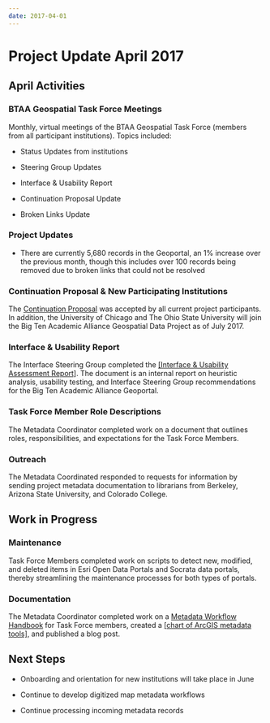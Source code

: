 ```yaml
---
date: 2017-04-01
---
```


# Project Update April 2017

<!-- more -->
## April Activities

### BTAA Geospatial Task Force Meetings

Monthly, virtual meetings of the BTAA Geospatial Task Force (members
from all participant institutions). Topics included:

-   Status Updates from institutions

-   Steering Group Updates

-   Interface & Usability Report

-   Continuation Proposal Update

-   Broken Links Update

### Project Updates

-   There are currently 5,680 records in the Geoportal, an 1% increase
    over the previous month, though this includes over 100 records
    being removed due to broken links that could not be resolved

### Continuation Proposal & New Participating Institutions

The [Continuation
Proposal](https://drive.google.com/file/d/0Bw-n3BDfLcu8NmMtUnZfbWNpZW8/view)
was accepted by all current project participants. In addition, the
University of Chicago and The Ohio State University will join the Big
Ten Academic Alliance Geospatial Data Project as of July 2017.

### Interface & Usability Report

The Interface Steering Group completed the [[Interface & Usability
Assessment
Report]](https://geobtaa.github.io/reports/interface-usability-report.pdf).
The document is an internal report on heuristic analysis, usability
testing, and Interface Steering Group recommendations for the Big Ten
Academic Alliance Geoportal.

### Task Force Member Role Descriptions

The Metadata Coordinator completed work on a document that outlines roles, responsibilities, and expectations for the Task
Force Members.

### Outreach

The Metadata Coordinated responded to requests for information by
sending project metadata documentation to librarians from Berkeley,
Arizona State University, and Colorado College.

## Work in Progress

### Maintenance

Task Force Members completed work on scripts to detect new, modified,
and deleted items in Esri Open Data Portals and Socrata data portals,
thereby streamlining the maintenance processes for both types of
portals.

### Documentation

The Metadata Coordinator completed work on a [Metadata Workflow
Handbook](https://z.umn.edu/gbl-handbook) for Task Force members, created a [[chart of ArcGIS metadata tools]](http://geospatialmetadatalibrarian.blogspot.com/2017/04/arcgis-metadata-toolbox-guide.html), and published a blog
post.

## Next Steps

-   Onboarding and orientation for new institutions will take place in
    June

-   Continue to develop digitized map metadata workflows

-   Continue processing incoming metadata records
